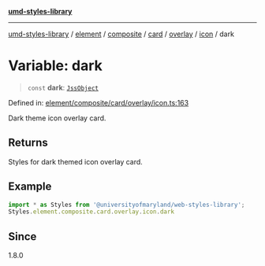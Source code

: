 [**umd-styles-library**](../../../../../../../../../../README.md)

***

[umd-styles-library](../../../../../../../../../../modules.md) / [element](../../../../../../../../../README.md) / [composite](../../../../../../../README.md) / [card](../../../../../README.md) / [overlay](../../../README.md) / [icon](../README.md) / dark

# Variable: dark

> `const` **dark**: [`JssObject`](../../../../../../../../../../utilities/namespaces/transform/type-aliases/JssObject.md)

Defined in: [element/composite/card/overlay/icon.ts:163](https://github.com/UMD-Digital/design-system/blob/8c958a0419ab79ba8bcba0aabd12f79a69ac5834/packages/styles/source/element/composite/card/overlay/icon.ts#L163)

Dark theme icon overlay card.

## Returns

Styles for dark themed icon overlay card.

## Example

```typescript
import * as Styles from '@universityofmaryland/web-styles-library';
Styles.element.composite.card.overlay.icon.dark
```

## Since

1.8.0
